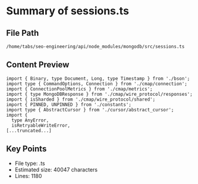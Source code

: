 # Summary of sessions.ts
  
## File Path
`/home/tabs/seo-engineering/api/node_modules/mongodb/src/sessions.ts`

## Content Preview
```
import { Binary, type Document, Long, type Timestamp } from './bson';
import type { CommandOptions, Connection } from './cmap/connection';
import { ConnectionPoolMetrics } from './cmap/metrics';
import { type MongoDBResponse } from './cmap/wire_protocol/responses';
import { isSharded } from './cmap/wire_protocol/shared';
import { PINNED, UNPINNED } from './constants';
import type { AbstractCursor } from './cursor/abstract_cursor';
import {
  type AnyError,
  isRetryableWriteError,
[...truncated...]
```

## Key Points
- File type: .ts
- Estimated size: 40047 characters
- Lines: 1180
